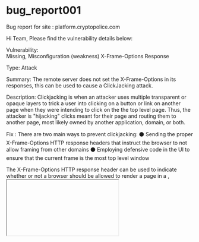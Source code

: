 # bug_report001
Bug report for site : platform.cryptopolice.com

Hi  Team,  Please  find  the  vulnerability  details  below:
  
Vulnerability:  
Missing, Misconfiguration (weakness) X-Frame-Options Response 

Type: Attack

Summary: The remote server does not set the X-Frame-Options in
its responses, this can be used to cause a ClickJacking attack. 

Description:
Clickjacking is when an attacker uses multiple transparent or opaque layers 
to trick a user into clicking on a button or link on another page when they 
were intending to click on the the top level page. Thus, the attacker is "hijacking" 
clicks meant for their page and routing them to another page, most likely owned by 
another application, domain, or both.

Fix :
There are two main ways to prevent clickjacking:
⚫ Sending the proper X-Frame-Options HTTP response headers that instruct the browser to not allow framing from other domains
⚫ Employing defensive code in the UI to ensure that the current frame is the most top level window

The X-Frame-Options HTTP response header can be used to indicate whether or not a browser should
be allowed to render a page in a <frame>,<iframe> or <object> . Sites can use this to avoid clickjacking attacks,
by ensuring that their content is not embedded into other sites.
The X-Frame-Options header can be used to control whether a page can be placed in an IFRAME.
Because the Framesniffing technique relies on being able to place the victim site in an IFRAME,
a web application can protect itself by sending an appropriate X-Frame-Options header.

There are three possible values for X-Frame-Options:
⚫ DENY, The page cannot be displayed in a frame, regardless of the site attempting to do so.
⚫ SAMEORIGIN, The page can only be displayed in a frame on the same origin as the page itself.
⚫ ALLOW-FROM uri, The page can only be displayed in a frame on the specified origin.
